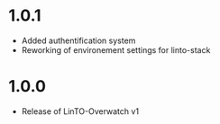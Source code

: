 # 1.0.1
- Added authentification system
- Reworking of environement settings for linto-stack

# 1.0.0
- Release of LinTO-Overwatch v1